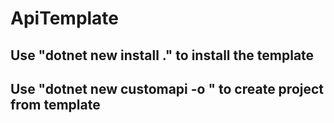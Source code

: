 # ApiTemplate

## Use "dotnet new install ." to install the template

## Use "dotnet new customapi -o <projectName>" to create project from template
